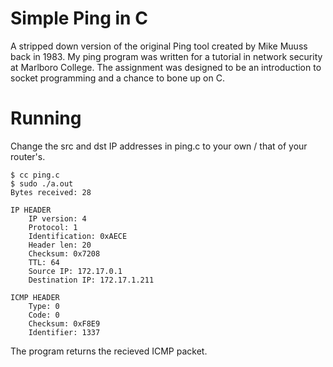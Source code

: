 # Simple Ping in C
A stripped down version of the original Ping tool created by Mike Muuss back in 1983.  My ping program was written for a tutorial in network security at Marlboro College. The assignment was designed to be an introduction to socket programming and a chance to bone up on C.

# Running
Change the src and dst IP addresses in ping.c to your own / that of your router's.
```
$ cc ping.c
$ sudo ./a.out
Bytes received: 28

IP HEADER
	IP version: 4
	Protocol: 1
	Identification: 0xAECE
	Header len: 20
	Checksum: 0x7208
	TTL: 64
	Source IP: 172.17.0.1
	Destination IP: 172.17.1.211

ICMP HEADER
	Type: 0
	Code: 0
	Checksum: 0xF8E9
	Identifier: 1337
```
The program returns the recieved ICMP packet.
